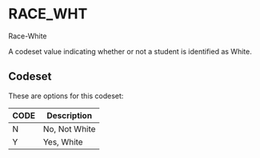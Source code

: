 
# RACE_WHT

Race-White

A codeset value indicating whether or not a student is identified as White.

## Codeset

These are options for this codeset:

| CODE   | Description   |
|--------|---------------|
| N      | No, Not White |
| Y      | Yes, White    |

    